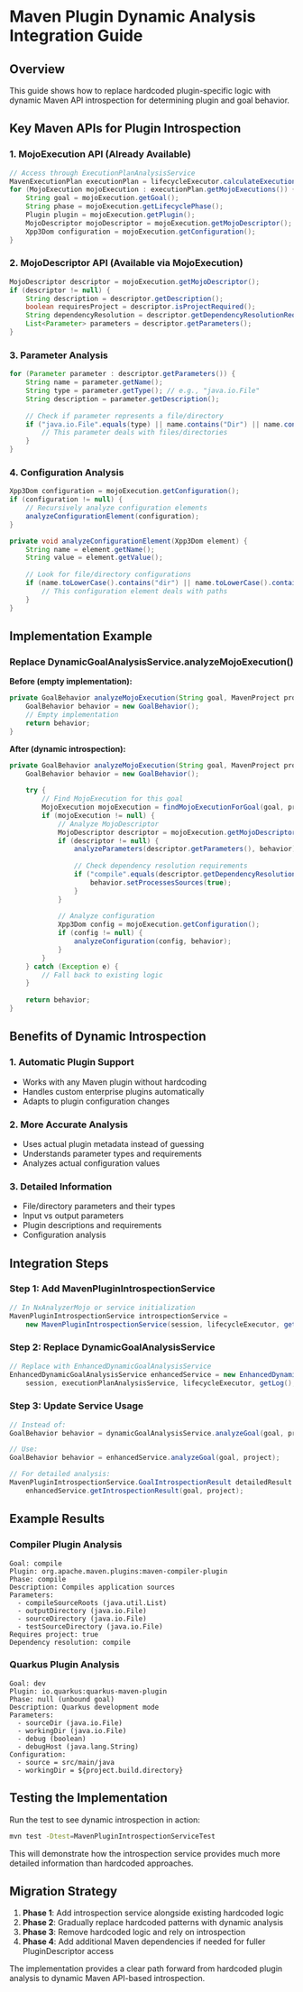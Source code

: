 # Maven Plugin Dynamic Analysis Integration Guide

## Overview

This guide shows how to replace hardcoded plugin-specific logic with dynamic Maven API introspection for determining plugin and goal behavior.

## Key Maven APIs for Plugin Introspection

### 1. MojoExecution API (Already Available)
```java
// Access through ExecutionPlanAnalysisService
MavenExecutionPlan executionPlan = lifecycleExecutor.calculateExecutionPlan(session, phase);
for (MojoExecution mojoExecution : executionPlan.getMojoExecutions()) {
    String goal = mojoExecution.getGoal();
    String phase = mojoExecution.getLifecyclePhase();
    Plugin plugin = mojoExecution.getPlugin();
    MojoDescriptor mojoDescriptor = mojoExecution.getMojoDescriptor();
    Xpp3Dom configuration = mojoExecution.getConfiguration();
}
```

### 2. MojoDescriptor API (Available via MojoExecution)
```java
MojoDescriptor descriptor = mojoExecution.getMojoDescriptor();
if (descriptor != null) {
    String description = descriptor.getDescription();
    boolean requiresProject = descriptor.isProjectRequired();
    String dependencyResolution = descriptor.getDependencyResolutionRequired();
    List<Parameter> parameters = descriptor.getParameters();
}
```

### 3. Parameter Analysis
```java
for (Parameter parameter : descriptor.getParameters()) {
    String name = parameter.getName();
    String type = parameter.getType(); // e.g., "java.io.File"
    String description = parameter.getDescription();
    
    // Check if parameter represents a file/directory
    if ("java.io.File".equals(type) || name.contains("Dir") || name.contains("File")) {
        // This parameter deals with files/directories
    }
}
```

### 4. Configuration Analysis
```java
Xpp3Dom configuration = mojoExecution.getConfiguration();
if (configuration != null) {
    // Recursively analyze configuration elements
    analyzeConfigurationElement(configuration);
}

private void analyzeConfigurationElement(Xpp3Dom element) {
    String name = element.getName();
    String value = element.getValue();
    
    // Look for file/directory configurations
    if (name.toLowerCase().contains("dir") || name.toLowerCase().contains("path")) {
        // This configuration element deals with paths
    }
}
```

## Implementation Example

### Replace DynamicGoalAnalysisService.analyzeMojoExecution()

**Before (empty implementation):**
```java
private GoalBehavior analyzeMojoExecution(String goal, MavenProject project) {
    GoalBehavior behavior = new GoalBehavior();
    // Empty implementation
    return behavior;
}
```

**After (dynamic introspection):**
```java
private GoalBehavior analyzeMojoExecution(String goal, MavenProject project) {
    GoalBehavior behavior = new GoalBehavior();
    
    try {
        // Find MojoExecution for this goal
        MojoExecution mojoExecution = findMojoExecutionForGoal(goal, project);
        if (mojoExecution != null) {
            // Analyze MojoDescriptor
            MojoDescriptor descriptor = mojoExecution.getMojoDescriptor();
            if (descriptor != null) {
                analyzeParameters(descriptor.getParameters(), behavior);
                
                // Check dependency resolution requirements
                if ("compile".equals(descriptor.getDependencyResolutionRequired())) {
                    behavior.setProcessesSources(true);
                }
            }
            
            // Analyze configuration
            Xpp3Dom config = mojoExecution.getConfiguration();
            if (config != null) {
                analyzeConfiguration(config, behavior);
            }
        }
    } catch (Exception e) {
        // Fall back to existing logic
    }
    
    return behavior;
}
```

## Benefits of Dynamic Introspection

### 1. Automatic Plugin Support
- Works with any Maven plugin without hardcoding
- Handles custom enterprise plugins automatically
- Adapts to plugin configuration changes

### 2. More Accurate Analysis
- Uses actual plugin metadata instead of guessing
- Understands parameter types and requirements
- Analyzes actual configuration values

### 3. Detailed Information
- File/directory parameters and their types
- Input vs output parameters
- Plugin descriptions and requirements
- Configuration analysis

## Integration Steps

### Step 1: Add MavenPluginIntrospectionService
```java
// In NxAnalyzerMojo or service initialization
MavenPluginIntrospectionService introspectionService = 
    new MavenPluginIntrospectionService(session, lifecycleExecutor, getLog(), isVerbose());
```

### Step 2: Replace DynamicGoalAnalysisService
```java
// Replace with EnhancedDynamicGoalAnalysisService
EnhancedDynamicGoalAnalysisService enhancedService = new EnhancedDynamicGoalAnalysisService(
    session, executionPlanAnalysisService, lifecycleExecutor, getLog(), isVerbose());
```

### Step 3: Update Service Usage
```java
// Instead of:
GoalBehavior behavior = dynamicGoalAnalysisService.analyzeGoal(goal, project);

// Use:
GoalBehavior behavior = enhancedService.analyzeGoal(goal, project);

// For detailed analysis:
MavenPluginIntrospectionService.GoalIntrospectionResult detailedResult = 
    enhancedService.getIntrospectionResult(goal, project);
```

## Example Results

### Compiler Plugin Analysis
```
Goal: compile
Plugin: org.apache.maven.plugins:maven-compiler-plugin
Phase: compile
Description: Compiles application sources
Parameters:
  - compileSourceRoots (java.util.List)
  - outputDirectory (java.io.File)
  - sourceDirectory (java.io.File)
  - testSourceDirectory (java.io.File)
Requires project: true
Dependency resolution: compile
```

### Quarkus Plugin Analysis
```
Goal: dev
Plugin: io.quarkus:quarkus-maven-plugin
Phase: null (unbound goal)
Description: Quarkus development mode
Parameters:
  - sourceDir (java.io.File)
  - workingDir (java.io.File)
  - debug (boolean)
  - debugHost (java.lang.String)
Configuration:
  - source = src/main/java
  - workingDir = ${project.build.directory}
```

## Testing the Implementation

Run the test to see dynamic introspection in action:
```bash
mvn test -Dtest=MavenPluginIntrospectionServiceTest
```

This will demonstrate how the introspection service provides much more detailed information than hardcoded approaches.

## Migration Strategy

1. **Phase 1**: Add introspection service alongside existing hardcoded logic
2. **Phase 2**: Gradually replace hardcoded patterns with dynamic analysis  
3. **Phase 3**: Remove hardcoded logic and rely on introspection
4. **Phase 4**: Add additional Maven dependencies if needed for fuller PluginDescriptor access

The implementation provides a clear path forward from hardcoded plugin analysis to dynamic Maven API-based introspection.